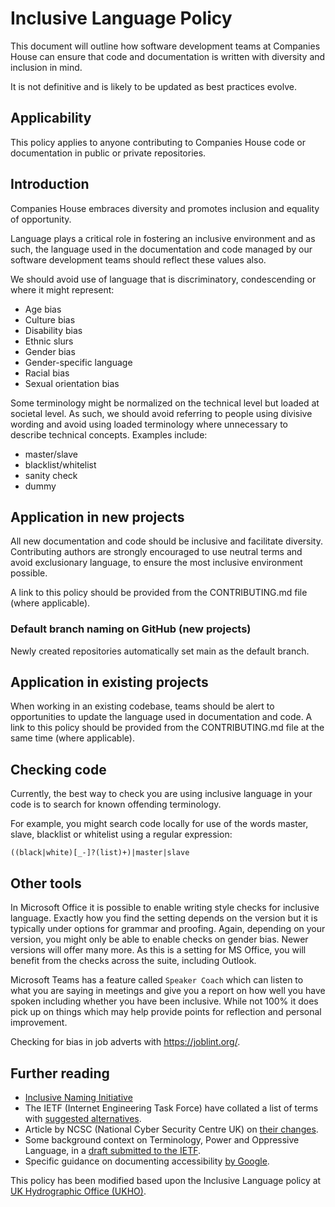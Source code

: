 # Inclusive Language Policy

This document will outline how software development teams at Companies House
can ensure that code and documentation is written with diversity and inclusion
in mind.

It is not definitive and is likely to be updated as best practices evolve.

## Applicability

This policy applies to anyone contributing to Companies House code or
documentation in public or private repositories.

## Introduction

Companies House embraces diversity and promotes inclusion and equality of
opportunity.

Language plays a critical role in fostering an inclusive environment and as
such, the language used in the documentation and code managed by our software
development teams should reflect these values also.

We should avoid use of language that is discriminatory, condescending or where
it might represent:

- Age bias
- Culture bias
- Disability bias
- Ethnic slurs
- Gender bias
- Gender-specific language
- Racial bias
- Sexual orientation bias

Some terminology might be normalized on the technical level but loaded at
societal level. As such, we should avoid referring to people using divisive
wording and avoid using loaded terminology where unnecessary to describe
technical concepts. Examples include:

<!--alex disable blacklist sanity-check whitelist dummy-->
- master/slave
- blacklist/whitelist
- sanity check
- dummy
<!--alex enable blacklist sanity-check whitelist dummy-->

## Application in new projects

All new documentation and code should be inclusive and facilitate diversity.
Contributing authors are strongly encouraged to use neutral terms and avoid
exclusionary language, to ensure the most inclusive environment possible.

A link to this policy should be provided from the CONTRIBUTING.md file (where
applicable).

### Default branch naming on GitHub (new projects)

Newly created repositories automatically set main as the default branch.

## Application in existing projects

When working in an existing codebase, teams should be alert to opportunities to
update the language used in documentation and code. A link to this policy
should be provided from the CONTRIBUTING.md file at the same time (where
applicable).

## Checking code

Currently, the best way to check you are using inclusive language in your code
is to search for known offending terminology.

<!--alex disable blacklist whitelist-->
For example, you might search code locally for use of the words master, slave,
blacklist or whitelist using a regular expression:
<!--alex enable blacklist whitelist-->

`((black|white)[_-]?(list)+)|master|slave`

## Other tools

In Microsoft Office it is possible to enable writing style checks for inclusive
language. Exactly how you find the setting depends on the version but it is
typically under options for grammar and proofing. Again, depending on your
version, you might only be able to enable checks on gender bias. Newer versions
will offer many more. As this is a setting for MS Office, you will benefit
from the checks across the suite, including Outlook.

Microsoft Teams has a feature called `Speaker Coach` which can listen to what
you are saying in meetings and give you a report on how well you have spoken
including whether you have been inclusive. While not 100% it does pick up on
things which may help provide points for reflection and personal improvement.

Checking for bias in job adverts with <https://joblint.org/>.

## Further reading

- [Inclusive Naming Initiative](https://inclusivenaming.org/)
- The IETF (Internet Engineering Task Force) have collated a list of terms with
  [suggested alternatives](https://github.com/ietf/terminology).
- Article by NCSC (National Cyber Security Centre UK) on
  [their changes](https://www.ncsc.gov.uk/blog-post/terminology-its-not-black-and-white).
- Some background context on Terminology, Power and Oppressive Language, in a
  [draft submitted to the IETF](https://tools.ietf.org/id/draft-knodel-terminology-04.html).
- Specific guidance on documenting accessibility
  [by Google](https://developers.google.com/style/inclusive-documentation#about-disability-and-accessibility).

This policy has been modified based upon the Inclusive Language policy at
[UK Hydrographic Office (UKHO)](https://github.com/UKHO/docs/blob/main/software-engineering-policies/InclusiveLanguage/InclusiveLanguagePolicy.md).
